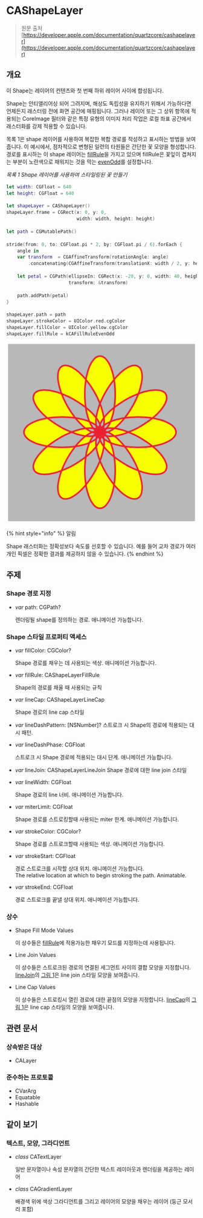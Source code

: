 # CAShapeLayer

> 원문 출처  
> [https://developer.apple.com/documentation/quartzcore/cashapelayer](https://developer.apple.com/documentation/quartzcore/cashapelayer)

## 개요

이 Shape는 레이어의 컨텐츠와 첫 번째 하위 레이어 사이에 합성됩니다.

Shape는 안티앨리어싱 되어 그려지며, 해상도 독립성을 유지하기 위해서 가능하다면 언제든지 래스터링 전에 화면 공간에 매핑됩니다. 그러나 레이어 또는 그 상위 항목에 적용되는 CoreImage 필터와 같은 특정 유형의 이미지 처리 작업은 로컬 좌표 공간에서 래스터화를 강제 적용할 수 있습니다.

목록 1은 shape 레이어를 사용하여 복잡한 복합 경로를 작성하고 표시하는 방법을 보여줍니다. 이 예시에서, 점차적으로 변형된 일련의 타원들은 간단한 꽃 모양을 형성합니다. 경로를 표시하는 이 shape 레이어는 [fillRule](../../etc/not-found.md)을 가지고 있으며 fillRule은 꽃잎이 겹쳐지는 부분이 노란색으로 채워지는 것을 막는 [evenOdd](../../etc/not-found.md)를 설정합니다.

_목록 1 Shape 레이어를 사용하여 스타일링된 꽃 만들기_

```swift
let width: CGFloat = 640
let height: CGFloat = 640
     
let shapeLayer = CAShapeLayer()
shapeLayer.frame = CGRect(x: 0, y: 0,
                          width: width, height: height)
     
let path = CGMutablePath()
     
stride(from: 0, to: CGFloat.pi * 2, by: CGFloat.pi / 6).forEach {
    angle in 
    var transform  = CGAffineTransform(rotationAngle: angle)
        .concatenating(CGAffineTransform(translationX: width / 2, y: height / 2))
    
    let petal = CGPath(ellipseIn: CGRect(x: -20, y: 0, width: 40, height: 100),
                       transform: &transform)
    
    path.addPath(petal)
}
    
shapeLayer.path = path
shapeLayer.strokeColor = UIColor.red.cgColor
shapeLayer.fillColor = UIColor.yellow.cgColor
shapeLayer.fillRule = kCAFillRuleEvenOdd
```



![&#xADF8;&#xB9BC; 1 Shape &#xB808;&#xC774;&#xC5B4;&#xC5D0; &#xD45C;&#xC2DC;&#xB418;&#xB294; &#xBCF5;&#xD569; &#xACBD;&#xB85C;](../../.gitbook/assets/image%20%281%29.png)

{% hint style="info" %}
알림

Shape 래스터화는 정확성보다 속도를 선호할 수 있습니다. 예를 들어 교차 경로가 여러 개인 픽셀은 정확한 결과를 제공하지 않을 수 있습니다.
{% endhint %}

## 주제 <a id="topics"></a>

### Shape 경로 지정 <a id="specifying-the-shape-path"></a>

* _var_ path: CGPath?

  렌더링될 shape를 정의하는 경로. 애니메이션 가능합니다.

### Shape 스타일 프로퍼티 액세스 <a id="accessing-shape-style-properties"></a>

* _var_ fillColor: CGColor?

  Shape 경로를 채우는 데 사용되는 색상. 애니메이션 가능합니다.

* _var_ fillRule: CAShapeLayerFillRule

  Shape의 경로를 채울 때 사용되는 규칙

* _var_ lineCap: CAShapeLayerLineCap

  Shape 경로의 line cap 스타일

* _var_ lineDashPattern: \[NSNumber\]? 스트로크 시 Shape의 경로에 적용되는 대시 패턴.
* _var_ lineDashPhase: CGFloat

  스트로크 시 Shape 경로에 적용되는 대시 단계. 애니메이션 가능합니다.

* _var_ lineJoin: CAShapeLayerLineJoin Shape 경로에 대한 line join 스타일
* _var_ lineWidth: CGFloat

  Shape 경로의 line 너비. 애니메이션 가능합니다.

* _var_ miterLimit: CGFloat

  Shape 경로를 스트로킹할때 사용되는 miter 한계. 애니메이션 가능합니다.

* _var_ strokeColor: CGColor?

  Shape 경로를 스트로크할때 사용되는 색상. 애니메이션 가능합니다.

* _var_ strokeStart: CGFloat

  경로 스트로크를 시작할 상대 위치. 애니메이션 가능합니다.  
  The relative location at which to begin stroking the path. Animatable.

* _var_ strokeEnd: CGFloat

  경로 스트로크를 끝낼 상대 위치. 애니메이션 가능합니다.

### 상수 <a id="constants"></a>

* Shape Fill Mode Values

  이 상수들은 [fillRule](../../etc/not-found.md)에 적용가능한 채우기 모드를 지정하는데 사용됩니다.

* Line Join Values

  이 상수들은 스트로크된 경로의 연결된 세그먼트 사이의 결합 모양을 지정합니다. [lineJoin](../../etc/not-found.md)의 [그림 1](../../etc/not-found.md)은 line join 스타일 모양을 보여줍니다.

* Line Cap Values

  이 상수들은 스트로킹시 열린 경로에 대한 끝점의 모양을 지정합니다. [lineCap](../../etc/not-found.md)의 [그림 1](../../etc/not-found.md)은 line cap 스타일의 모양을 보여줍니다.

## 관련 문서

### 상속받은 대상 <a id="inherits-from"></a>

* CALayer

### 준수하는 프로토콜 <a id="conforms-to"></a>

* CVarArg
* Equatable
* Hashable

## 같이 보기 <a id="see-also"></a>

### 텍스트, 모양, 그라디언트 <a id="text-shapes-and-gradients"></a>

* _class_ CATextLayer

  일반 문자열이나 속성 문자열의 간단한 텍스트 레이아웃과 렌더링을 제공하는 레이어

* _class_ CAGradientLayer

  배경색 위에 색상 그라디언트를 그리고 레이어의 모양을 채우는 레이어 \(둥근 모서리 포함\)

